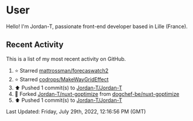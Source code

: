 # User

Hello! I'm Jordan-T, passionate front-end developer based in Lille (France).

## Recent Activity

This is a list of my most recent activity on GitHub.

<!--RECENT_ACTIVITY:start-->
1. ⭐ Starred [mattrossman/forecaswatch2](https://github.com/mattrossman/forecaswatch2)
2. ⭐ Starred [codrops/MakeWayGridEffect](https://github.com/codrops/MakeWayGridEffect)
3. ⬆️ Pushed 1 commit(s) to [Jordan-T/Jordan-T](https://github.com/Jordan-T/Jordan-T)
4. 🔱 Forked [Jordan-T/nuxt-goptimize](https://github.com/Jordan-T/nuxt-goptimize) from [dogchef-be/nuxt-goptimize](https://github.com/dogchef-be/nuxt-goptimize)
5. ⬆️ Pushed 1 commit(s) to [Jordan-T/Jordan-T](https://github.com/Jordan-T/Jordan-T)
<!--RECENT_ACTIVITY:end-->

<!--RECENT_ACTIVITY:last_update-->
Last Updated: Friday, July 29th, 2022, 12:16:56 PM (GMT)
<!--RECENT_ACTIVITY:last_update_end-->
